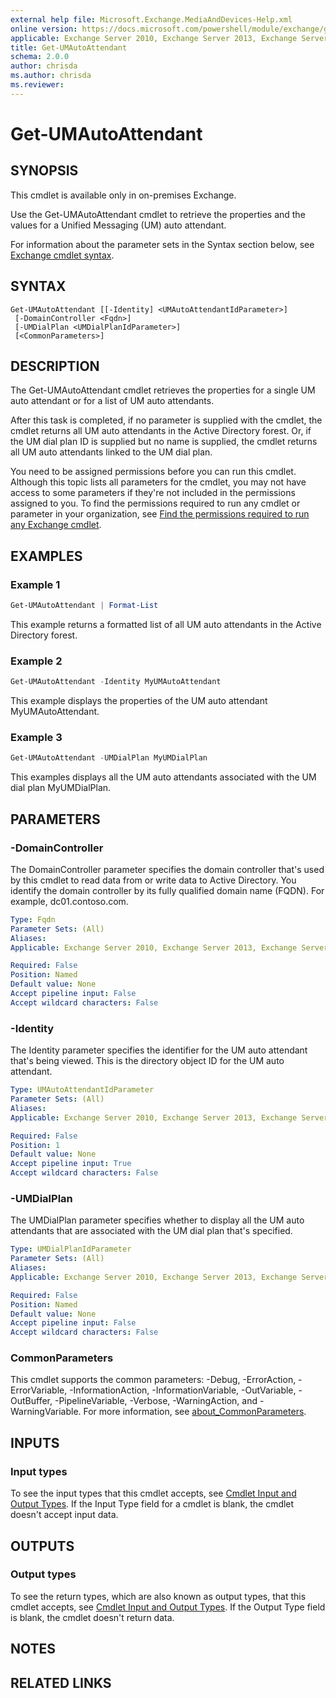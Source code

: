 ```yaml
---
external help file: Microsoft.Exchange.MediaAndDevices-Help.xml
online version: https://docs.microsoft.com/powershell/module/exchange/get-umautoattendant
applicable: Exchange Server 2010, Exchange Server 2013, Exchange Server 2016
title: Get-UMAutoAttendant
schema: 2.0.0
author: chrisda
ms.author: chrisda
ms.reviewer:
---
```


# Get-UMAutoAttendant

## SYNOPSIS
This cmdlet is available only in on-premises Exchange.

Use the Get-UMAutoAttendant cmdlet to retrieve the properties and the values for a Unified Messaging (UM) auto attendant.

For information about the parameter sets in the Syntax section below, see [Exchange cmdlet syntax](https://docs.microsoft.com/powershell/exchange/exchange-cmdlet-syntax).

## SYNTAX

```
Get-UMAutoAttendant [[-Identity] <UMAutoAttendantIdParameter>]
 [-DomainController <Fqdn>]
 [-UMDialPlan <UMDialPlanIdParameter>]
 [<CommonParameters>]
```

## DESCRIPTION
The Get-UMAutoAttendant cmdlet retrieves the properties for a single UM auto attendant or for a list of UM auto attendants.

After this task is completed, if no parameter is supplied with the cmdlet, the cmdlet returns all UM auto attendants in the Active Directory forest. Or, if the UM dial plan ID is supplied but no name is supplied, the cmdlet returns all UM auto attendants linked to the UM dial plan.

You need to be assigned permissions before you can run this cmdlet. Although this topic lists all parameters for the cmdlet, you may not have access to some parameters if they're not included in the permissions assigned to you. To find the permissions required to run any cmdlet or parameter in your organization, see [Find the permissions required to run any Exchange cmdlet](https://docs.microsoft.com/powershell/exchange/find-exchange-cmdlet-permissions).

## EXAMPLES

### Example 1
```powershell
Get-UMAutoAttendant | Format-List
```

This example returns a formatted list of all UM auto attendants in the Active Directory forest.

### Example 2
```powershell
Get-UMAutoAttendant -Identity MyUMAutoAttendant
```

This example displays the properties of the UM auto attendant MyUMAutoAttendant.

### Example 3
```powershell
Get-UMAutoAttendant -UMDialPlan MyUMDialPlan
```

This examples displays all the UM auto attendants associated with the UM dial plan MyUMDialPlan.

## PARAMETERS

### -DomainController
The DomainController parameter specifies the domain controller that's used by this cmdlet to read data from or write data to Active Directory. You identify the domain controller by its fully qualified domain name (FQDN). For example, dc01.contoso.com.

```yaml
Type: Fqdn
Parameter Sets: (All)
Aliases:
Applicable: Exchange Server 2010, Exchange Server 2013, Exchange Server 2016

Required: False
Position: Named
Default value: None
Accept pipeline input: False
Accept wildcard characters: False
```

### -Identity
The Identity parameter specifies the identifier for the UM auto attendant that's being viewed. This is the directory object ID for the UM auto attendant.

```yaml
Type: UMAutoAttendantIdParameter
Parameter Sets: (All)
Aliases:
Applicable: Exchange Server 2010, Exchange Server 2013, Exchange Server 2016

Required: False
Position: 1
Default value: None
Accept pipeline input: True
Accept wildcard characters: False
```

### -UMDialPlan
The UMDialPlan parameter specifies whether to display all the UM auto attendants that are associated with the UM dial plan that's specified.

```yaml
Type: UMDialPlanIdParameter
Parameter Sets: (All)
Aliases:
Applicable: Exchange Server 2010, Exchange Server 2013, Exchange Server 2016

Required: False
Position: Named
Default value: None
Accept pipeline input: False
Accept wildcard characters: False
```

### CommonParameters
This cmdlet supports the common parameters: -Debug, -ErrorAction, -ErrorVariable, -InformationAction, -InformationVariable, -OutVariable, -OutBuffer, -PipelineVariable, -Verbose, -WarningAction, and -WarningVariable. For more information, see [about_CommonParameters](https://go.microsoft.com/fwlink/p/?LinkID=113216).

## INPUTS

### Input types
To see the input types that this cmdlet accepts, see [Cmdlet Input and Output Types](https://go.microsoft.com/fwlink/p/?LinkId=616387). If the Input Type field for a cmdlet is blank, the cmdlet doesn't accept input data.

## OUTPUTS

### Output types
To see the return types, which are also known as output types, that this cmdlet accepts, see [Cmdlet Input and Output Types](https://go.microsoft.com/fwlink/p/?LinkId=616387). If the Output Type field is blank, the cmdlet doesn't return data.

## NOTES

## RELATED LINKS
